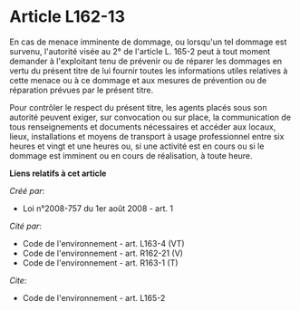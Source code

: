 # Article L162-13

En cas de menace imminente de dommage, ou lorsqu'un tel dommage est survenu, l'autorité visée au 2° de l'article L. 165-2
peut à tout moment demander à l'exploitant tenu de prévenir ou de réparer les dommages en vertu du présent titre de lui
fournir toutes les informations utiles relatives à cette menace ou à ce dommage et aux mesures de prévention ou de réparation
prévues par le présent titre. 

Pour contrôler le respect du présent titre, les agents placés sous son autorité peuvent exiger, sur convocation ou sur place,
la communication de tous renseignements et documents nécessaires et accéder aux locaux, lieux, installations et moyens de
transport à usage professionnel entre six heures et vingt et une heures ou, si une activité est en cours ou si le dommage est
imminent ou en cours de réalisation, à toute heure.

**Liens relatifs à cet article**

_Créé par_:

  - Loi n°2008-757 du 1er août 2008 - art. 1

_Cité par_:

  - Code de l'environnement - art. L163-4 (VT)
  - Code de l'environnement - art. R162-21 (V)
  - Code de l'environnement - art. R163-1 (T)

_Cite_:

  - Code de l'environnement - art. L165-2
